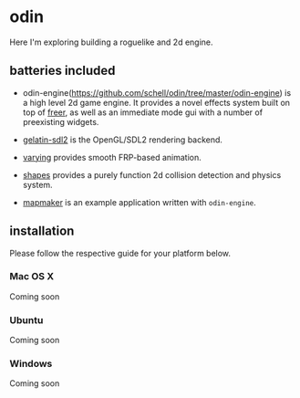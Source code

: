 odin
====
Here I'm exploring building a roguelike and 2d engine.

batteries included
------------------
* odin-engine(https://github.com/schell/odin/tree/master/odin-engine) is a high
  level 2d game engine. It provides a novel effects system built on top of
  [freer](https://gitlab.com/queertypes/freer), as well as an immediate mode gui
  with a number of preexisting widgets.

* [gelatin-sdl2](https://github.com/schell/gelatin/tree/master/gelatin-sdl2)
  is the OpenGL/SDL2 rendering backend.

* [varying](https://github.com/schell/varying) provides smooth FRP-based
  animation.

* [shapes](https://github.com/ublubu/shapes) provides a purely function 2d
  collision detection and physics system.

* [mapmaker](https://github.com/schell/odin/blob/master/app/MapMaker.hs) is an
  example application written with `odin-engine`.

installation
------------
Please follow the respective guide for your platform below.

### Mac OS X
Coming soon

### Ubuntu
Coming soon

### Windows
Coming soon
